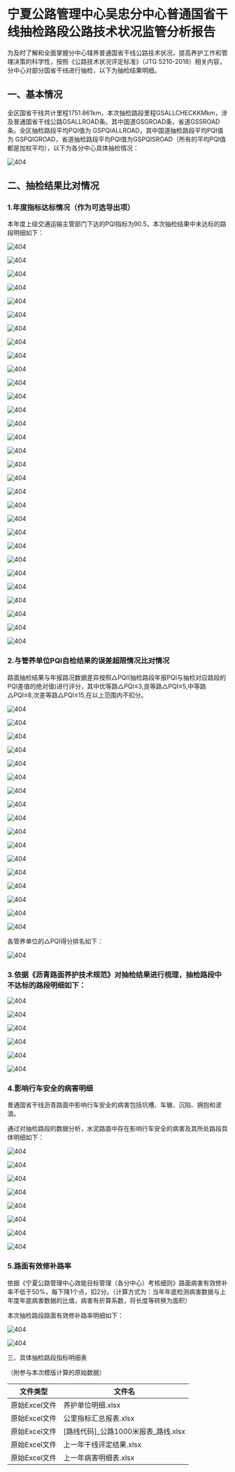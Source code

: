 # 宁夏公路管理中心吴忠分中心普通国省干线抽检路段公路技术状况监管分析报告

为及时了解和全面掌握分中心辖养普通国省干线公路技术状况，提高养护工作和管理决策的科学性，按照《公路技术状况评定标准》（JTG 5210-2018）相关内容，分中心对部分国省干线进行抽检，以下为抽检结果明细。

## 一、基本情况

全区国省干线共计里程1751.861km，本次抽检路段里程GSALLCHECKKMkm，涉及普通国省干线公路GSALLROAD条。其中国道GSGROAD条，省道GSSROAD条。全区抽检路段平均PQI值为 GSPQIALLROAD，其中国道抽检路段平均PQI值为 GSPQIGROAD，省道抽检路段平均PQI值为GSPQISROAD（所有的平均PQI值都是加权平均），以下为各分中心具体抽检情况：

![404](gstable1.jpeg)

## 二、抽检结果比对情况

### 1.年度指标达标情况（作为可选导出项）

本年度上级交通运输主管部门下达的PQI指标为90.5，本次抽检结果中未达标的路段明细如下：

![404](国省上行_1.jpeg)

![404](国省上行_2.jpeg)

![404](国省上行_3.jpeg)

![404](国省上行_4.jpeg)

![404](国省上行_5.jpeg)

![404](国省上行_6.jpeg)

![404](国省上行_7.jpeg)

![404](国省上行_8.jpeg)

![404](国省上行_9.jpeg)

![404](国省上行_10.jpeg)

![404](国省上行_11.jpeg)

![404](国省上行_12.jpeg)

![404](国省上行_13.jpeg)

![404](国省上行_14.jpeg)

![404](国省上行_15.jpeg)

![404](国省上行_16.jpeg)

![404](国省上行_17.jpeg)

![404](国省下行_1.jpeg)

![404](国省下行_2.jpeg)

![404](国省下行_3.jpeg)

![404](国省下行_4.jpeg)

![404](国省下行_5.jpeg)

![404](国省下行_6.jpeg)

![404](国省下行_7.jpeg)

![404](国省下行_8.jpeg)

![404](国省下行_9.jpeg)

![404](国省下行_10.jpeg)

![404](国省下行_11.jpeg)

![404](国省下行_12.jpeg)

![404](国省下行_13.jpeg)

### 2.与管养单位PQI自检结果的误差超限情况比对情况

路面抽检结果与年报路况数据差异按照△PQI(抽检路段年报PQI与抽检对应路段的PQI差值的绝对值)进行评分，其中优等路△PQI≤3,良等路△PQI≤5,中等路△PQI≤8,次差等路△PQI≤15,在以上范围内不扣分。

![404](PQI等级不一致__1.jpeg)

![404](PQI等级不一致__2.jpeg)

![404](PQI等级不一致__3.jpeg)

![404](PQI等级不一致__4.jpeg)

![404](PQI等级不一致__5.jpeg)

![404](PQI等级不一致__6.jpeg)

![404](PQI等级不一致__7.jpeg)

![404](PQI等级不一致__8.jpeg)

![404](PQI等级不一致__9.jpeg)

![404](PQI等级不一致__10.jpeg)

![404](PQI等级不一致__11.jpeg)

![404](PQI等级不一致__12.jpeg)

![404](PQI等级不一致__13.jpeg)

![404](PQI等级不一致__14.jpeg)

![404](PQI等级不一致__15.jpeg)

![404](PQI等级不一致__16.jpeg)

![404](PQI等级不一致__17.jpeg)

各管养单位的△PQI得分排名如下：

![404](PQI2.jpeg)

### 3.依据《沥青路面养护技术规范》对抽检结果进行梳理，抽检路段中不达标的路段明细如下：

![404](不达标路段上行_1.jpeg)

![404](不达标路段上行_2.jpeg)

![404](不达标路段上行_3.jpeg)

![404](不达标路段上行_4.jpeg)

![404](不达标路段下行_1.jpeg)

![404](不达标路段下行_2.jpeg)

### 4.影响行车安全的病害明细

普通国省干线沥青路面中影响行车安全的病害包括坑槽、车辙、沉陷、拥抱和波浪。

通过对抽检路段的数据分析，水泥路面中存在影响行车安全的病害及其所处路段具体明细如下：

![404](上行病害明细表_1.jpeg)

![404](上行病害明细表_2.jpeg)

![404](上行病害明细表_3.jpeg)

![404](上行病害明细表_4.jpeg)

![404](上行病害明细表_5.jpeg)

![404](下行病害明细表_1.jpeg)

![404](下行病害明细表_2.jpeg)

![404](下行病害明细表_3.jpeg)

### 5.路面有效修补路率

依据《宁夏公路管理中心效能目标管理（各分中心）考核细则》路面病害有效修补率不低于50%，每下降1个点，扣2分。（计算方式为：当年年底检测病害数据与上年度年底病害数据的比值，病害有折算系数，将长度等转换为面积）

本次抽检路段路面有效修补路率明细如下：

![404](上行有效修补率表_1.jpeg)

![404](下行有效修补率表_1.jpeg)

三、具体抽检路段指标明细表

（附参与本次模版计算的原始数据）

| **文件类型**  | **文件名**                          |
| ------------- | ----------------------------------- |
| 原始Excel文件 | 养护单位明细.xlsx                   |
| 原始Excel文件 | 公里指标汇总报表.xlsx               |
| 原始Excel文件 | [路线代码]_公路1000米报表_路线.xlsx |
| 原始Excel文件 | 上一年干线评定结果.xlsx             |
| 原始Excel文件 | 上一年病害明细表.xlsx               |